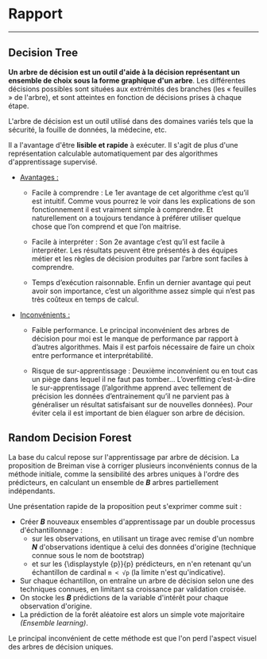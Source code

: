 # Rapport

---

## Decision Tree

**Un arbre de décision est un outil d'aide à la décision représentant un ensemble de choix sous la forme graphique d'un arbre**. Les différentes décisions possibles sont situées aux extrémités des branches (les « feuilles » de l'arbre), et sont atteintes en fonction de décisions prises à chaque étape. 

L'arbre de décision est un outil utilisé dans des domaines variés tels que la sécurité, la fouille de données, la médecine, etc.   

Il a l'avantage d'être **lisible et rapide** à exécuter. Il s'agit de plus d'une représentation calculable automatiquement par des algorithmes d'apprentissage supervisé.

- <ins>Avantages :</ins>

    - Facile à comprendre : Le 1er avantage de cet algorithme c’est qu’il est intuitif. Comme vous pourrez le voir dans les explications de son fonctionnement il est vraiment simple à comprendre. Et naturellement on a toujours tendance à préférer utiliser quelque chose que l’on comprend et que l’on maitrise.

    - Facile à interpréter : Son 2e avantage c’est qu’il est facile à interpréter. Les résultats peuvent être présentés à des équipes métier et les règles de décision produites par l’arbre sont faciles à comprendre.

    - Temps d’exécution raisonnable. Enfin un dernier avantage qui peut avoir son importance, c’est un algorithme assez simple qui n’est pas très coûteux en temps de calcul.

- <ins>Inconvénients :</ins>

    - Faible performance. Le principal inconvénient des arbres de décision pour moi est le manque de performance par rapport à d’autres algorithmes. Mais il est parfois nécessaire de faire un choix entre performance et interprétabilité.

    - Risque de sur-apprentissage : Deuxième inconvénient ou en tout cas un piège dans lequel il ne faut pas tomber… L’overfitting c’est-à-dire le sur-apprentissage (l’algorithme apprend avec tellement de précision les données d’entrainement qu’il ne parvient pas à généraliser un résultat satisfaisant sur de nouvelles données). Pour éviter cela il est important de bien élaguer son arbre de décision.

## Random Decision Forest

La base du calcul repose sur l'apprentissage par arbre de décision. La proposition de Breiman vise à corriger plusieurs inconvénients connus de la méthode initiale, comme la sensibilité des arbres uniques à l'ordre des prédicteurs, en calculant un ensemble de ***B*** arbres partiellement indépendants.

Une présentation rapide de la proposition peut s'exprimer comme suit :

- Créer ***B*** nouveaux ensembles d'apprentissage par un double processus d'échantillonnage :
    - sur les observations, en utilisant un tirage avec remise d'un nombre ***N*** d'observations identique à celui des données d'origine (technique connue sous le nom de bootstrap)
    - et sur les {\displaystyle {p}}{p} prédicteurs, en n'en retenant qu'un échantillon de cardinal `m < √p` (la limite n'est qu'indicative).
- Sur chaque échantillon, on entraîne un arbre de décision selon une des techniques connues, en limitant sa croissance par validation croisée.
- On stocke les ***B*** prédictions de la variable d'intérêt pour chaque observation d'origine.
- La prédiction de la forêt aléatoire est alors un simple vote majoritaire *(Ensemble learning)*.

Le principal inconvénient de cette méthode est que l'on perd l'aspect visuel des arbres de décision uniques.